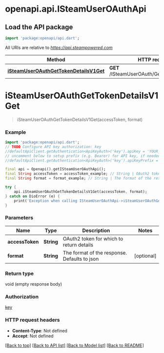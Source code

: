 # openapi.api.ISteamUserOAuthApi

## Load the API package
```dart
import 'package:openapi/api.dart';
```

All URIs are relative to *https://api.steampowered.com*

Method | HTTP request | Description
------------- | ------------- | -------------
[**iSteamUserOAuthGetTokenDetailsV1Get**](ISteamUserOAuthApi.md#isteamuseroauthgettokendetailsv1get) | **GET** /ISteamUserOAuth/GetTokenDetails/v1 | 


# **iSteamUserOAuthGetTokenDetailsV1Get**
> iSteamUserOAuthGetTokenDetailsV1Get(accessToken, format)



### Example
```dart
import 'package:openapi/api.dart';
// TODO Configure API key authorization: key
//defaultApiClient.getAuthentication<ApiKeyAuth>('key').apiKey = 'YOUR_API_KEY';
// uncomment below to setup prefix (e.g. Bearer) for API key, if needed
//defaultApiClient.getAuthentication<ApiKeyAuth>('key').apiKeyPrefix = 'Bearer';

final api = Openapi().getISteamUserOAuthApi();
final String accessToken = accessToken_example; // String | OAuth2 token for which to return details
final String format = format_example; // String | The format of the response. Defaults to json

try {
    api.iSteamUserOAuthGetTokenDetailsV1Get(accessToken, format);
} catch on DioError (e) {
    print('Exception when calling ISteamUserOAuthApi->iSteamUserOAuthGetTokenDetailsV1Get: $e\n');
}
```

### Parameters

Name | Type | Description  | Notes
------------- | ------------- | ------------- | -------------
 **accessToken** | **String**| OAuth2 token for which to return details | 
 **format** | **String**| The format of the response. Defaults to json | [optional] 

### Return type

void (empty response body)

### Authorization

[key](../README.md#key)

### HTTP request headers

 - **Content-Type**: Not defined
 - **Accept**: Not defined

[[Back to top]](#) [[Back to API list]](../README.md#documentation-for-api-endpoints) [[Back to Model list]](../README.md#documentation-for-models) [[Back to README]](../README.md)

